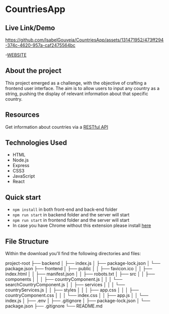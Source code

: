 # CountriesApp

## Live Link/Demo

https://github.com/IsabelGouveia/CountriesApp/assets/131471952/473ff294-374c-4620-957a-caf2475564bc

-[WEBSITE](https://countryapp-frontend.onrender.com)
## About the project
This project emerged as a challenge, with the objective of crafting a frontend user interface. The aim is to allow users to input any country as a string, pushing the display of relevant information about that specific country. 

## Resources
Get information about countries via a [RESTful API](https://restcountries.eu)

## Technologies Used
- HTML
- Node.js
- Express
- CSS3
- JavaScript
- React

## Quick start
- `npm install` in both front-end and back-end folder
- `npm run start` in backend folder and the server will start
- `npm run start` in frontend folder and the server will start
- In case you have Chrome without this extension please install [here](https://chromewebstore.google.com/detail/country-flag-fixer/jhcpefjbhmbkgjgipkhndplfbhdecijh)

## File Structure
Within the download you'll find the following directories and files:

project-root
├── backend
│   ├── index.js
│   ├── package-lock.json
│   └── package.json
├── frontend
│   ├── public
│   │   ├── favicon.ico
│   │   ├── index.html
│   │   ├── manifest.json
│   │   ├── robots.txt
│   ├── src
│   │   ├── components
│   │   │   ├── countryComponent.js
│   │   │   └── searchCountryComponent.js
│   │   ├── services
│   │   │   └── countryServices.js
│   │   ├── styles
│   │   │   ├── app.css
│   │   │   ├── countryComponent.css
│   │   │   └── index.css
│   │   ├── app.js
│   │   └── index.js
│   ├── .env
│   ├── .gitignore
│   ├── package-lock.json
│   └── package.json
├── .gitignore
└── README.md
